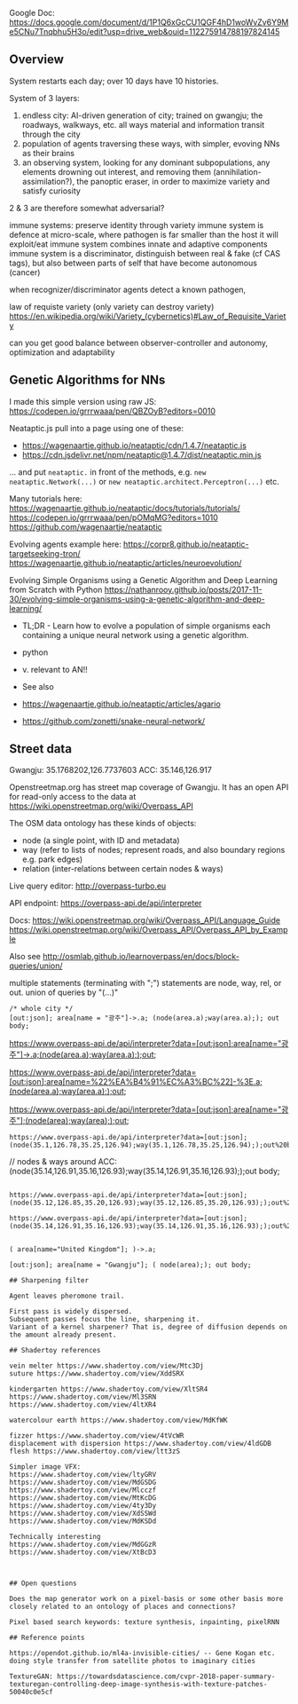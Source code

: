 Google Doc:
https://docs.google.com/document/d/1P1Q6xGcCU1QGF4hD1woWvZv6Y9Me5CNu7Tnqbhu5H3o/edit?usp=drive_web&ouid=112275914788197824145


## Overview

System restarts each day; over 10 days have 10 histories.

System of 3 layers:

1. endless city: AI-driven generation of city; trained on gwangju; the roadways, walkways, etc. all ways material and information transit through the city
2. population of agents traversing these ways, with simpler, evoving NNs as their brains
3. an observing system, looking for any dominant subpopulations, any elements drowning out interest, and removing them (annihilation-assimilation?), the panoptic eraser, in order to maximize variety and satisfy curiosity

2 & 3 are therefore somewhat adversarial?

immune systems: preserve identity through variety
immune system is defence at micro-scale, where pathogen is far smaller than the host it will exploit/eat
immune system combines innate and adaptive components
immune system is a discriminator, distinguish between real & fake (cf CAS tags), but also between parts of self that have become autonomous (cancer)

when recognizer/discriminator agents detect a known pathogen, 

law of requiste variety (only variety can destroy variety) https://en.wikipedia.org/wiki/Variety_(cybernetics)#Law_of_Requisite_Variety

can you get good balance between observer-controller and autonomy, optimization and adaptability



## Genetic Algorithms for NNs

I made this simple version using raw JS: https://codepen.io/grrrwaaa/pen/QBZOyB?editors=0010

Neataptic.js
pull into a page using one of these: 
- https://wagenaartje.github.io/neataptic/cdn/1.4.7/neataptic.js
- https://cdn.jsdelivr.net/npm/neataptic@1.4.7/dist/neataptic.min.js

... and put `neataptic.` in front of the methods, e.g. `new neataptic.Network(...)` or `new neataptic.architect.Perceptron(...)` etc.


Many tutorials here: https://wagenaartje.github.io/neataptic/docs/tutorials/tutorials/
https://codepen.io/grrrwaaa/pen/pOMqMG?editors=1010
https://github.com/wagenaartje/neataptic

Evolving agents example here: https://corpr8.github.io/neataptic-targetseeking-tron/
https://wagenaartje.github.io/neataptic/articles/neuroevolution/

Evolving Simple Organisms using a Genetic Algorithm and Deep Learning from Scratch with Python
https://nathanrooy.github.io/posts/2017-11-30/evolving-simple-organisms-using-a-genetic-algorithm-and-deep-learning/
- TL;DR - Learn how to evolve a population of simple organisms each containing a unique neural network using a genetic algorithm.
- python
- v. relevant to AN!!

- See also 
- https://wagenaartje.github.io/neataptic/articles/agario
- https://github.com/zonetti/snake-neural-network/


## Street data

Gwangju: 35.1768202,126.7737603
ACC: 35.146,126.917

Openstreetmap.org has street map coverage of Gwangju.
It has an open API for read-only access to the data at https://wiki.openstreetmap.org/wiki/Overpass_API

The OSM data ontology has these kinds of objects:
- node (a single point, with ID and metadata)
- way (refer to lists of nodes; represent roads, and also boundary regions e.g. park edges)
- relation (inter-relations between certain nodes & ways)

Live query editor:
http://overpass-turbo.eu

API endpoint:
https://overpass-api.de/api/interpreter

Docs:
https://wiki.openstreetmap.org/wiki/Overpass_API/Language_Guide
https://wiki.openstreetmap.org/wiki/Overpass_API/Overpass_API_by_Example

Also see http://osmlab.github.io/learnoverpass/en/docs/block-queries/union/

multiple statements (terminating with ";")
statements are node, way, rel, or out.
union of queries by "(...)"



```
/* whole city */
[out:json]; area[name = "광주"]->.a; (node(area.a);way(area.a);); out body;
```

https://www.overpass-api.de/api/interpreter?data=[out:json];area[name="광주"]->.a;(node(area.a);way(area.a););out;

https://www.overpass-api.de/api/interpreter?data=[out:json];area[name=%22%EA%B4%91%EC%A3%BC%22]-%3E.a;(node(area.a);way(area.a););out;

https://www.overpass-api.de/api/interpreter?data=[out:json];area[name="광주"];(node(area);way(area););out;

```
https://www.overpass-api.de/api/interpreter?data=[out:json];(node(35.1,126.78,35.25,126.94);way(35.1,126.78,35.25,126.94););out%20body;

```
// nodes & ways around ACC:
(node(35.14,126.91,35.16,126.93);way(35.14,126.91,35.16,126.93););out body;
```

https://www.overpass-api.de/api/interpreter?data=[out:json];(node(35.12,126.85,35.20,126.93);way(35.12,126.85,35.20,126.93););out%20body;

https://www.overpass-api.de/api/interpreter?data=[out:json];(node(35.14,126.91,35.16,126.93);way(35.14,126.91,35.16,126.93););out%20body;


( area[name="United Kingdom"]; )->.a;

[out:json]; area[name = "Gwangju"]; ( node(area);); out body;

## Sharpening filter

Agent leaves pheromone trail.

First pass is widely dispersed. 
Subsequent passes focus the line, sharpening it.
Variant of a kernel sharpener? That is, degree of diffusion depends on the amount already present. 

## Shadertoy references

vein melter https://www.shadertoy.com/view/Mtc3Dj
suture https://www.shadertoy.com/view/XddSRX

kindergarten https://www.shadertoy.com/view/XltSR4
https://www.shadertoy.com/view/Ml3SRN
https://www.shadertoy.com/view/4ltXR4

watercolour earth https://www.shadertoy.com/view/MdKfWK

fizzer https://www.shadertoy.com/view/4tVcWR
displacement with dispersion https://www.shadertoy.com/view/4ldGDB
flesh https://www.shadertoy.com/view/ltt3zS

Simpler image VFX:
https://www.shadertoy.com/view/ltyGRV
https://www.shadertoy.com/view/MdGSDG
https://www.shadertoy.com/view/Mlcczf
https://www.shadertoy.com/view/MtKcDG
https://www.shadertoy.com/view/4ty3Dy
https://www.shadertoy.com/view/XdSSWd
https://www.shadertoy.com/view/MdKSDd

Technically interesting
https://www.shadertoy.com/view/MdGGzR
https://www.shadertoy.com/view/XtBcD3



## Open questions

Does the map generator work on a pixel-basis or some other basis more closely related to an ontology of places and connections?

Pixel based search keywords: texture synthesis, inpainting, pixelRNN

## Reference points

https://opendot.github.io/ml4a-invisible-cities/ -- Gene Kogan etc. doing style transfer from satellite photos to imaginary cities

TextureGAN: https://towardsdatascience.com/cvpr-2018-paper-summary-texturegan-controlling-deep-image-synthesis-with-texture-patches-50040c0e5cf

